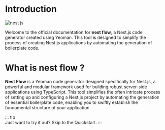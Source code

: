 
# Introduction 


![nest js ](https://camo.githubusercontent.com/c704e8013883cc3a04c7657e656fe30be5b188145d759a6aaff441658c5ffae0/68747470733a2f2f6e6573746a732e636f6d2f696d672f6c6f676f5f746578742e737667)



Welcome to the official documentation for **nest flow**, a Nest.js code generator created using Yeoman. This tool is designed to simplify the process of creating Nest.js applications by automating the generation of boilerplate code.


# What is nest flow ? 

**Nest Flow** is a Yeoman code generator designed specifically for Nest.js, a powerful and modular framework used for building robust server-side applications using TypeScript. This tool simplifies the often intricate process of setting up and configuring a Nest.js project by automating the generation of essential boilerplate code, enabling you to swiftly establish the fundamental structure of your application.

::: tip   
Just want to try it out? Skip to the Quickstart.
:::

